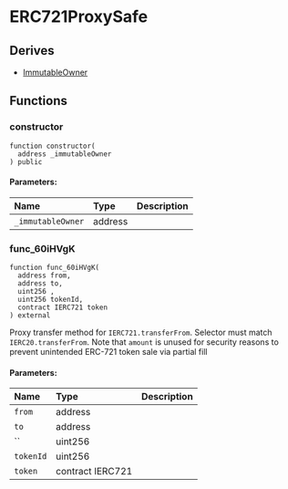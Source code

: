 # ERC721ProxySafe






## Derives
- [ImmutableOwner](helpers/ImmutableOwner.md)

## Functions
### constructor
```solidity
function constructor(
  address _immutableOwner
) public
```


#### Parameters:
| Name | Type | Description                                                          |
| :--- | :--- | :------------------------------------------------------------------- |
|`_immutableOwner` | address | 


### func_60iHVgK
```solidity
function func_60iHVgK(
  address from,
  address to,
  uint256 ,
  uint256 tokenId,
  contract IERC721 token
) external
```
Proxy transfer method for `IERC721.transferFrom`. Selector must match `IERC20.transferFrom`.
Note that `amount` is unused for security reasons to prevent unintended ERC-721 token sale via partial fill

#### Parameters:
| Name | Type | Description                                                          |
| :--- | :--- | :------------------------------------------------------------------- |
|`from` | address | 
|`to` | address | 
|`` | uint256 | 
|`tokenId` | uint256 | 
|`token` | contract IERC721 | 


